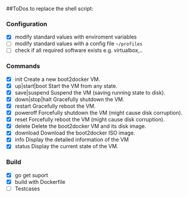 ##ToDos to replace the shell script:

### Configuration
- [X] modify standard values with enviroment variables
- [ ] modify standard values with a config file `~/profiles`
- [ ] check if all required software exists e.g. virtualbox,..

### Commands
- [X] init            Create a new boot2docker VM.
- [X] up|start|boot   Start the VM from any state.
- [X] save|suspend    Suspend the VM (saving running state to disk).
- [X] down|stop|halt  Gracefully shutdown the VM.
- [X] restart         Gracefully reboot the VM.
- [X] poweroff        Forcefully shutdown the VM (might cause disk corruption).
- [X] reset           Forcefully reboot the VM (might cause disk corruption).
- [X] delete          Delete the boot2docker VM and its disk image.
- [X] download        Download the boot2docker ISO image.
- [X] info            Display the detailed information of the VM
- [X] status          Display the current state of the VM.

### Build
- [X] go get suport
- [X] build with Dockerfile
- [ ] Testcases